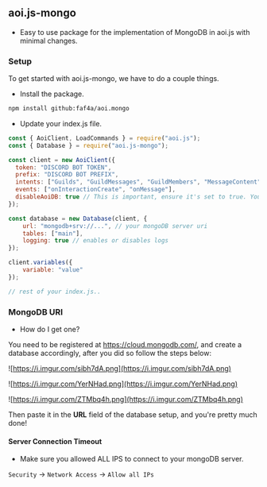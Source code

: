 ## aoi.js-mongo

- Easy to use package for the implementation of MongoDB in aoi.js with minimal changes.

### Setup

To get started with aoi.js-mongo, we have to do a couple things.

- Install the package.
```bash
npm install github:faf4a/aoi.mongo
```

- Update your index.js file.

```js
const { AoiClient, LoadCommands } = require("aoi.js");
const { Database } = require("aoi.js-mongo");

const client = new AoiClient({
  token: "DISCORD BOT TOKEN",
  prefix: "DISCORD BOT PREFIX",
  intents: ["Guilds", "GuildMessages", "GuildMembers", "MessageContent"],
  events: ["onInteractionCreate", "onMessage"],
  disableAoiDB: true // This is important, ensure it's set to true. You can't use both at once.
});

const database = new Database(client, {
    url: "mongodb+srv://...", // your mongoDB server uri
    tables: ["main"],
    logging: true // enables or disables logs
});

client.variables({
    variable: "value"
});

// rest of your index.js..
```

### MongoDB URI

- How do I get one?

You need to be registered at https://cloud.mongodb.com/, and create a database accordingly, after you did so follow the steps below:

![https://i.imgur.com/sibh7dA.png](https://i.imgur.com/sibh7dA.png)

![https://i.imgur.com/YerNHad.png](https://i.imgur.com/YerNHad.png)

![https://i.imgur.com/ZTMbq4h.png](https://i.imgur.com/ZTMbq4h.png)

Then paste it in the **URL** field of the database setup, and you're pretty much done!

#### Server Connection Timeout

- Make sure you allowed ALL IPS to connect to your mongoDB server.

`Security` -> `Network Access` -> `Allow all IPs`
